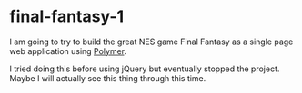 # final-fantasy-1

I am going to try to build the great NES game Final Fantasy as a single page
web application using [Polymer](https://www.polymer-project.org).

I tried doing this before using jQuery but eventually stopped the project.
Maybe I will actually see this thing through this time.


